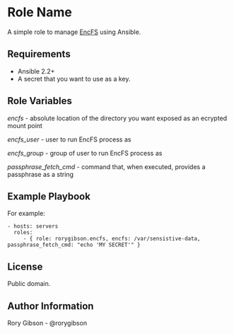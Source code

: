 Role Name
=========

A simple role to manage [EncFS](https://github.com/vgough/encfs) using Ansible.

Requirements
------------

* Ansible 2.2+
* A secret that you want to use as a key.

Role Variables
--------------

*encfs* - absolute location of the directory you want exposed as an ecrypted mount point

*encfs_user* - user to run EncFS process as

*encfs_group* - group of user to run EncFS process as

*passphrase_fetch_cmd* - command that, when executed, provides a passphrase as a string

Example Playbook
----------------

For example:

    - hosts: servers
      roles:
         - { role: rorygibson.encfs, encfs: /var/sensistive-data, passphrase_fetch_cmd: "echo 'MY SECRET'" }

License
-------

Public domain.

Author Information
------------------

Rory Gibson - @rorygibson
